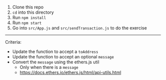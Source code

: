1. Clone this repo
1. `cd` into this directory
1. Run `npm install`
1. Run `npm start`
1. Go into `src/App.js` and `src/sendTransaction.js` to do the exercise

---

Criteria:

- Update the function to accept a `toAddress`
- Update the function to accept an optional `message`
- Convert the `message` using the ethers.js util
  - Only when there is a `message`
  - https://docs.ethers.io/ethers.js/html/api-utils.html
